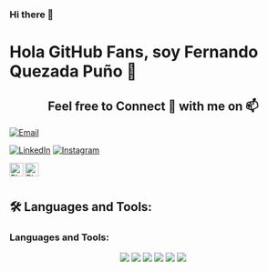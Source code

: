 ### Hi there 👋
# Hola GitHub Fans, soy Fernando Quezada  Puño 👋
<h2 align="center">Feel free to Connect 👥 with me on 📫</h2>

<p align="center">
  
 <a href="mailto:fdoquezadapuno@gmail.com"><img alt="Email" src="https://img.shields.io/badge/Email-fdoquezadapuno@gmail.com-blue?style=flat-square&logo=gmail"></a>
  
 <a href="https://www.linkedin.com/in/AVS1508/><(https://www.linkedin.com/in/fernando-quezada-pu%C3%B1o-0b99b957/)"><img alt="LinkedIn" src="https://img.shields.io/badge/LinkedIn-Aditya%20Vikram%20Singh-blue?style=flat-square&logo=linkedin"></a>
<a href="https://www.instagram.com/adityavs_/"><img alt="Instagram" src="https://img.shields.io/badge/Instagram-adityavs__-blue?style=flat-square&logo=instagram"></a> 
  
<a href="https://www.linkedin.com/in/fernando-quezada-pu%C3%B1o-0b99b957/" class="social-media-icon">
<img align="left" alt="Piyush Pravin | Linkedin" width="24px" src="https://github.com/piyushP7pravin/piyushP7pravin/blob/master/Linkedin.svg" />
</a>
 
  

<a href="https://www.instagram.com/elferna_2/" class="social-media-icon">
<img align="left" alt="Piyush Pravin | Instagram" width="24px" src="https://github.com/piyushP7pravin/piyushP7pravin/blob/master/Instagram.svg" />
</a>
  
</p>
<br>
<br>

## 🛠️ Languages and Tools:

### Languages and Tools:

<p align="center">
  <img src="https://img.shields.io/badge/html5%20-%23E34F26.svg?&style=for-the-badge&logo=html5&logoColor=white">
  <img src="https://img.shields.io/badge/css3%20-%231572B6.svg?&style=for-the-badge&logo=css3&logoColor=white">
  <img src="https://img.shields.io/badge/javascript-%23F7DF1E.svg?&style=for-the-badge&logo=javascript&logoColor=black&labelColor=black">
  <img src="https://img.shields.io/badge/python%20-%2314354C.svg?&style=for-the-badge&logo=python&logoColor=white">
  <img src="https://img.shields.io/badge/git%20-%23F05033.svg?&style=for-the-badge&logo=git&logoColor=white"/>
  <img src="https://img.shields.io/badge/github%20-%23121011.svg?&style=for-the-badge&logo=github&logoColor=white"/>

</p>
<br>
<br>



<!--
**fdoquezada/fdoquezada** is a ✨ _special_ ✨ repository because its `README.md` (this file) appears on your GitHub profile.

Here are some ideas to get you started:

- 🔭 I’m currently working on ...
- 🌱 I’m currently learning ...
- 👯 I’m looking to collaborate on ...
- 🤔 I’m looking for help with ...
- 💬 Ask me about ...
- 📫 How to reach me: ...
- 😄 Pronouns: ...
- ⚡ Fun fact: ...
-->
